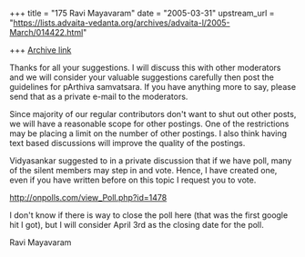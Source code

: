 +++
title = "175 Ravi Mayavaram"
date = "2005-03-31"
upstream_url = "https://lists.advaita-vedanta.org/archives/advaita-l/2005-March/014422.html"

+++
[Archive link](https://lists.advaita-vedanta.org/archives/advaita-l/2005-March/014422.html)

Thanks for all your suggestions. I will discuss this with other 
moderators and we will consider your valuable suggestions carefully then 
post the guidelines for pArthiva samvatsara. If you have anything more 
to say, please send that as a private e-mail to the moderators.

Since majority  of our regular contributors don't want to shut out other 
posts,  we will have a reasonable scope  for other postings. One of the 
restrictions may be placing a limit on the number of other postings. I 
also think having text based discussions will improve the quality of the 
postings.

Vidyasankar suggested to in a private discussion  that if we have poll, 
many of the silent members may step in and vote. Hence, I have created 
one, even if you have written before on this topic I request you to vote.


http://onpolls.com/view_Poll.php?id=1478

I don't know if there is way to close the poll here (that was the first 
google hit I got), but I will consider April 3rd as the closing date for 
the poll.



Ravi Mayavaram




